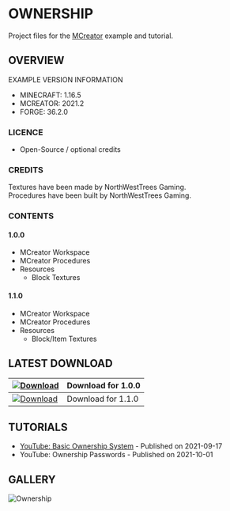 # OWNERSHIP
Project files for the [MCreator](https://mcreator.net/) example and tutorial.

## OVERVIEW
EXAMPLE VERSION INFORMATION

* MINECRAFT: 1.16.5
* MCREATOR: 2021.2
* FORGE: 36.2.0

### LICENCE
- Open-Source / optional credits

### CREDITS
Textures have been made by NorthWestTrees Gaming.    
Procedures have been built by NorthWestTrees Gaming.

### CONTENTS
#### 1.0.0
* MCreator Workspace
* MCreator Procedures
* Resources
    * Block Textures
#### 1.1.0
* MCreator Workspace
* MCreator Procedures
* Resources
    * Block/Item Textures

## LATEST DOWNLOAD
| [![Download](https://i.imgur.com/Xcxx2Gr.png)](https://github.com/MCreator-Examples/Ownership/files/7180053/Ownership.zip) | Download for 1.0.0 |
| --- | --- |
| [![Download](https://i.imgur.com/Xcxx2Gr.png)](https://github.com/MCreator-Examples/Ownership/releases/download/1.1.0/Ownership_Passwords.zip) | Download for 1.1.0 |

## TUTORIALS
* [YouTube: Basic Ownership System](https://youtu.be/qPND2dPiO5A) - Published on 2021-09-17
* YouTube: Ownership Passwords - Published on 2021-10-01

## GALLERY
![Ownership](https://i.imgur.com/Zrw0WbP.png)
